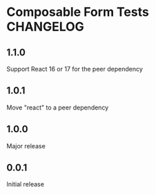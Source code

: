 # Composable Form Tests CHANGELOG

## 1.1.0

Support React 16 or 17 for the peer dependency

## 1.0.1

Move "react" to a peer dependency

## 1.0.0

Major release

## 0.0.1

Initial release
